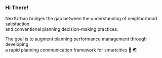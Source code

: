 ### Hi There!

NextUrban bridges the gap between the understanding of neighborhood satisfaction      
and conventional planning decision-making practices.


The goal is to augment planning performance management through developing     
a rapid planning communication framework for smartcities 📲 🌏

<!--
**NextUrban/NextUrban** is a ✨ _special_ ✨ repository because its `README.md` (this file) appears on your GitHub profile.

